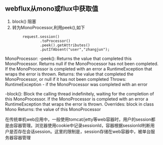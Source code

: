 ## webflux从mono或flux中获取值
1. block() 阻塞
2. 转为MonoProcessor,利用peek(),如下
```
        request.session()
                .toProcessor()
                .peek().getAttributes()
                .putIfAbsent("user","zhangjun");
```


MonoProcessor:
-peek():
Returns the value that completed this MonoProcessor. Returns null if the MonoProcessor has not been completed. If the MonoProcessor is completed with an error a RuntimeException that wraps the error is thrown.
Returns:
the value that completed the MonoProcessor, or null if it has not been completed
Throws:
RuntimeException - if the MonoProcessor was completed with an error


-block():
Block the calling thread indefinitely, waiting for the completion of this MonoProcessor. If the MonoProcessor is completed with an error a RuntimeException that wraps the error is thrown.
Overrides:
block in class Mono<O>
Returns:
the value of this MonoProcessor


在传统单机web应用中，一般使用tomcat/jetty等web容器时，用户的session都是由容器管理。浏览器使用cookie中记录sessionId，容器根据sessionId判断用户是否存在会话session。这里的限制是，session存储在web容器中，被单台服务器容器管理